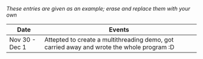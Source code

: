 *These entries are given as an example; erase and replace them with your own*

| Date        | Events
|-------------|--------------------
| Nov 30 - Dec 1 | Attepted to create a multithreading demo, got carried away and wrote the whole program :D |

